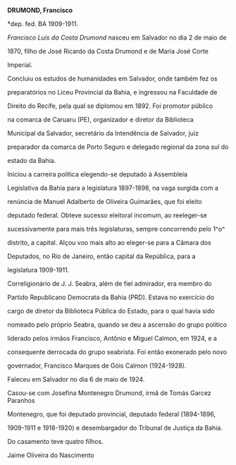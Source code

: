 **DRUMOND, Francisco**



\*dep. fed. BA 1909-1911.



*Francisco Luis da Costa Drumond* nasceu em Salvador no dia 2 de maio de

1870, filho de José Ricardo da Costa Drumond e de Maria José Corte

Imperial.



Concluiu os estudos de humanidades em Salvador, onde também fez os

preparatórios no Liceu Provincial da Bahia, e ingressou na Faculdade de

Direito do Recife, pela qual se diplomou em 1892. Foi promotor público

na comarca de Caruaru (PE), organizador e diretor da Biblioteca

Municipal da Salvador, secretário da Intendência de Salvador, juiz

preparador da comarca de Porto Seguro e delegado regional da zona sul do

estado da Bahia.



Iniciou a carreira política elegendo-se deputado à Assembleia

Legislativa da Bahia para a legislatura 1897-1898, na vaga surgida com a

renúncia de Manuel Adalberto de Oliveira Guimarães, que foi eleito

deputado federal. Obteve sucesso eleitoral incomum, ao reeleger-se

sucessivamente para mais três legislaturas, sempre concorrendo pelo 1^o^

distrito, a capital. Alçou voo mais alto ao eleger-se para a Câmara dos

Deputados, no Rio de Janeiro, então capital da República, para a

legislatura 1909-1911.



Correligionário de J. J. Seabra, além de fiel admirador, era membro do

Partido Republicano Democrata da Bahia (PRD). Estava no exercício do

cargo de diretor da Biblioteca Pública do Estado, para o qual havia sido

nomeado pelo próprio Seabra, quando se deu a ascensão do grupo político

liderado pelos irmãos Francisco, Antônio e Miguel Calmon, em 1924, e a

consequente derrocada do grupo seabrista. Foi então exonerado pelo novo

governador, Francisco Marques de Góis Calmon (1924-1928).



Faleceu em Salvador no dia 6 de maio de 1924.



Casou-se com Josefina Montenegro Drumond, irmã de Tomás Garcez Paranhos

Montenegro, que foi deputado provincial, deputado federal (1894-1896,

1909-1911 e 1918-1920) e desembargador do Tribunal de Justiça da Bahia.

Do casamento teve quatro filhos.



Jaime Oliveira do Nascimento



